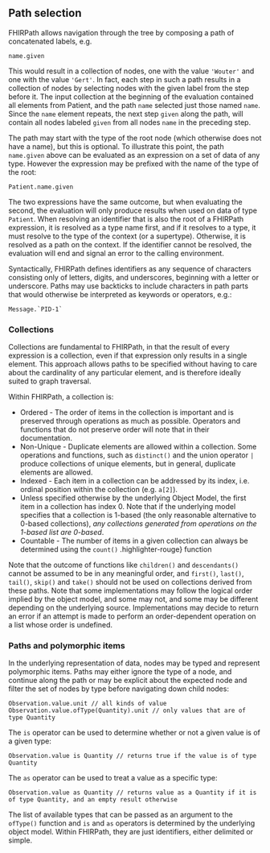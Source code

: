 ## Path selection

FHIRPath allows navigation through the tree by composing a path of
concatenated labels, e.g.

``` fhirpath
name.given
```

This would result in a collection of nodes, one with the value
`'Wouter'` and one with the
value `'Gert'`. In fact, each
step in such a path results in a collection of nodes by selecting nodes
with the given label from the step before it. The input collection at
the beginning of the evaluation contained all elements from Patient, and
the path `name` selected just
those named `name`. Since the
`name` element repeats, the next
step `given` along the path,
will contain all nodes labeled `given` from all nodes `name` in the preceding step.

The path may start with the type of the root node (which otherwise does
not have a name), but this is optional. To illustrate this point, the
path `name.given` above can be
evaluated as an expression on a set of data of any type. However the
expression may be prefixed with the name of the type of the root:

``` fhirpath
Patient.name.given
```

The two expressions have the same outcome, but when evaluating the
second, the evaluation will only produce results when used on data of
type `Patient`. When resolving
an identifier that is also the root of a FHIRPath expression, it is
resolved as a type name first, and if it resolves to a type, it must
resolve to the type of the context (or a supertype). Otherwise, it is
resolved as a path on the context. If the identifier cannot be resolved,
the evaluation will end and signal an error to the calling environment.

Syntactically, FHIRPath defines identifiers as any sequence of
characters consisting only of letters, digits, and underscores,
beginning with a letter or underscore. Paths may use backticks to
include characters in path parts that would otherwise be interpreted as
keywords or operators, e.g.:

``` fhirpath
Message.`PID-1`
```

### Collections

Collections are fundamental to FHIRPath, in that the result of every
expression is a collection, even if that expression only results in a
single element. This approach allows paths to be specified without
having to care about the cardinality of any particular element, and is
therefore ideally suited to graph traversal.

Within FHIRPath, a collection is:

-   Ordered - The order of items in the collection is important and is
    preserved through operations as much as possible. Operators and
    functions that do not preserve order will note that in their
    documentation.
-   Non-Unique - Duplicate elements are allowed within a collection.
    Some operations and functions, such as
    `distinct()` and the union
    operator `|` produce
    collections of unique elements, but in general, duplicate elements
    are allowed.
-   Indexed - Each item in a collection can be addressed by its index,
    i.e. ordinal position within the collection (e.g.
    `a[2]`).
-   Unless specified otherwise by the underlying Object Model, the first
    item in a collection has index 0. Note that if the underlying model
    specifies that a collection is 1-based (the only reasonable
    alternative to 0-based collections), *any collections generated from
    operations on the 1-based list are 0-based*.
-   Countable - The number of items in a given collection can always be
    determined using the `count()`
    .highlighter-rouge} function

Note that the outcome of functions like `children()` and `descendants()` cannot be assumed to be in any meaningful order, and
`first()`,
`last()`,
`tail()`,
`skip()` and
`take()` should not be used on
collections derived from these paths. Note that some implementations may
follow the logical order implied by the object model, and some may not,
and some may be different depending on the underlying source.
Implementations may decide to return an error if an attempt is made to
perform an order-dependent operation on a list whose order is undefined.

### Paths and polymorphic items

In the underlying representation of data, nodes may be typed and
represent polymorphic items. Paths may either ignore the type of a node,
and continue along the path or may be explicit about the expected node
and filter the set of nodes by type before navigating down child nodes:

``` fhirpath
Observation.value.unit // all kinds of value
Observation.value.ofType(Quantity).unit // only values that are of type Quantity
```

The `is` operator can be used to
determine whether or not a given value is of a given type:

``` fhirpath
Observation.value is Quantity // returns true if the value is of type Quantity
```

The `as` operator can be used to
treat a value as a specific type:

``` fhirpath
Observation.value as Quantity // returns value as a Quantity if it is of type Quantity, and an empty result otherwise
```

The list of available types that can be passed as an argument to the
`ofType()` function and
`is` and
`as` operators is determined by
the underlying object model. Within FHIRPath, they are just identifiers,
either delimited or simple.